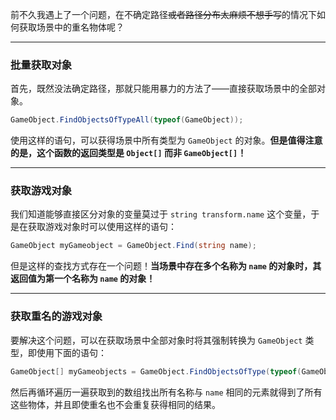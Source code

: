 前不久我遇上了一个问题，在不确定路径~~或者路径分布太麻烦不想手写~~的情况下如何获取场景中的重名物体呢？

---

### 批量获取对象

首先，既然没法确定路径，那就只能用暴力的方法了——直接获取场景中的全部对象。

```csharp
GameObject.FindObjectsOfTypeAll(typeof(GameObject));
```

使用这样的语句，可以获得场景中所有类型为 `GameObject` 的对象。**但是值得注意的是，这个函数的返回类型是 `Object[]` 而非 `GameObject[]`！**

---

### 获取游戏对象

我们知道能够直接区分对象的变量莫过于 `string transform.name` 这个变量，于是在获取游戏对象时可以使用这样的语句：

```csharp
GameObject myGameobject = GameObject.Find(string name);
```

但是这样的查找方式存在一个问题！**当场景中存在多个名称为 `name` 的对象时，其返回值为第一个名称为 `name` 的对象！**

---

### 获取重名的游戏对象

要解决这个问题，可以在获取场景中全部对象时将其强制转换为 `GameObject` 类型，即使用下面的语句：

```csharp
GameObject[] myGameobjects = GameObject.FindObjectsOfType(typeof(GameObject)) as GameObject[];
```

然后再循环遍历一遍获取到的数组找出所有名称与 `name` 相同的元素就得到了所有这些物体，并且即使重名也不会重复获得相同的结果。